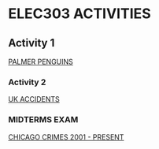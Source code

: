 
# ELEC303 ACTIVITIES

## Activity 1
[PALMER PENGUINS](https://github.com/virgorithm/ELEC303-/blob/main/Activity1.ipynb)

### Activity 2 
[UK ACCIDENTS](https://github.com/virgorithm/ELEC303-/blob/main/Activity2.ipynb)

### MIDTERMS EXAM 
[CHICAGO CRIMES 2001 - PRESENT](https://github.com/virgorithm/ELEC303-/blob/main/Midterms.ipynb)


